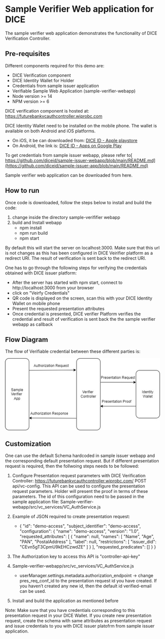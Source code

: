 # Sample Verifier Web application for DICE

The sample verifier web application demonstrates the functionality of DICE Verification Controller. 

## Pre-requisites
Different components required for this demo are: 
- DICE Verification component 
- DICE Identity Wallet for Holder
- Credentials from sample issuer application  
- Verifiable Sample Web Application  (sample-verifier-webapp) 
- Node version >= 14
- NPM version >= 6

DICE verification component is hosted at: https://futurebankvcauthcontroller.wiprobc.com

DICE Identity Wallet need to be installed on the mobile phone. The wallet is available on both Android and iOS platforms. 
 - On iOS, it be can downloaded from: [DICE ID - Apple playstore](https://apps.apple.com/in/app/dice-id/id1624858853)
 - On Android, the link is: [DICE ID - Apps on Google Play](https://play.google.com/store/apps/details?id=com.diwallet1)

To get credentials from sample issuer webapp, please refer to[ https://github.com/diceid/sample-issuer-webapp/blob/main/README.md](https://github.com/diceid/sample-issuer-app/blob/main/README.md)



Sample verifier web application can be downloaded from here. 

## How to run
Once code is downloaded, follow the steps below to install and build the code:
1. change inside the directory sample-verififier webapp
2. build and Install webapp 
    - npm install 
    - npm run build 
    - npm start 
 
By default this will start the server on localhost:3000. Make sure that this url is not changes as this has been configured in  DICE Veirifier platform as a redirect URI. The result of verification is sent back to the redirect URI.



One has to go through the following steps for verifying the credentials obtained with DICE issuer platform:
 - After the server has started with npm start, connect to http://localhost:3000 from your browser
 - click on "Veirfy Credentials" 
 - QR code is displayed on the screen, scan this with your DICE Identity Wallet on mobile phone
 - Present the requested presentation attributes
 - Once credential is presented, DICE verifier Platform verifies the credential and result of verification is sent back the the sample verifier webapp as callback
  
## Flow Diagram  
The flow of Verifiable credential between these different parties is:<br>

![Flow between different parties](diagrams/flow_vc_auth.jpg)

## Customization 
One can use the default Schema hardcoded in sample issuer webapp and the corresponding default presentation request. But if different presentation request is required, then the follwoing steps needs to be followed:

1.	Configure Presentation request parameters with DICE Verification Controller:
https://futurebankvcauthcontroller.wiprobc.com/  POST api/vc-config. This API can be used to configure the presentation request parameters. Holder will present the proof in terms of these parameters. The id of this configuration need to be passed in the sample application file: Sample-verifier-webapp/src/vc_services/VC_AuthService.js
2. Example of JSON required to create presentation request:
   -  {
    "id": "demo-access",
    "subject_identifier": "demo-access",
    "configuration": {
      "name": "demo-access",
      "version": "1.0",
      "requested_attributes": [
        {
          "name": null,
          "names": [
            "Name",
            "Age",
            "PAN",
            "PostalAddress"
          ],
          "label": null,
          "restrictions": [
              "issuer_did": "CEvn5gT3CpmU9kEHCzwdZE"
          ]
        }
      ],
      "requested_predicates": []
    }
  }
3. The Authorization key to access this API is "controller-api-key"

4.	Sample-verifier-webapp/src/vc_services/VC_AuthService.js 
      - userManager.settings.metadata.authorization_endpoint -> change pres_req_conf_id to the presentation request id you have created. If you haven’t created any new id, then the default id verified-email can be used.
5.	Install and build the application as mentioned before

Note: Make sure that you have credentials corresponding to this presentation request in your DICE Wallet. If you create new presentation request, create the schema with same attributes as presentation request and issue credentials to you with DICE issuer platofrm from sample issuer application.


